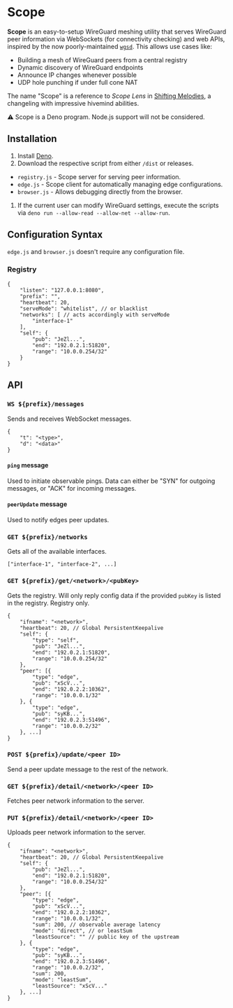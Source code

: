 # Scope

**Scope** is an easy-to-setup WireGuard meshing utility that serves WireGuard peer information via WebSockets (for connectivity checking) and web APIs, inspired by the now poorly-maintained [`wgsd`](https://github.com/jwhited/wgsd). This allows use cases like:
* Building a mesh of WireGuard peers from a central registry
* Dynamic discovery of WireGuard endpoints
* Announce IP changes whenever possible
* UDP hole punching if under full cone NAT

The name "Scope" is a reference to _Scope Lens_ in [Shifting Melodies](https://www.fimfiction.net/story/258497/shifting-melodies), a changeling with impressive hivemind abilities.

⚠️ Scope is a Deno program. Node.js support will not be considered.

## Installation
1. Install [Deno](https://deno.land).
1. Download the respective script from either `/dist` or releases.
  * `registry.js` - Scope server for serving peer information.
  * `edge.js` - Scope client for automatically managing edge configurations.
  * `browser.js` - Allows debugging directly from the browser.
1. If the current user can modify WireGuard settings, execute the scripts via `deno run --allow-read --allow-net --allow-run`.

## Configuration Syntax
`edge.js` and `browser.js` doesn't require any configuration file.
### Registry
```
{
	"listen": "127.0.0.1:8080",
	"prefix": "",
	"heartbeat": 20,
	"serveMode": "whitelist", // or blacklist
	"networks": [ // acts accordingly with serveMode
		"interface-1"
	],
	"self": {
		"pub": "JeZl...",
		"end": "192.0.2.1:51820",
		"range": "10.0.0.254/32"
	}
}
```

## API
### `WS ${prefix}/messages`
Sends and receives WebSocket messages.
```
{
	"t": "<type>",
	"d": "<data>"
}
```
#### `ping` message
Used to initiate observable pings. Data can either be "SYN" for outgoing messages, or "ACK" for incoming messages.
#### `peerUpdate` message
Used to notify edges peer updates.
### `GET ${prefix}/networks`
Gets all of the available interfaces.
```
["interface-1", "interface-2", ...]
```
### `GET ${prefix}/get/<network>/<pubKey>`
Gets the registry. Will only reply config data if the provided `pubKey` is listed in the registry. Registry only.
```
{
	"ifname": "<network>",
	"heartbeat": 20, // Global PersistentKeepalive
	"self": {
		"type": "self",
		"pub": "JeZl...",
		"end": "192.0.2.1:51820",
		"range": "10.0.0.254/32"
	},
	"peer": [{
		"type": "edge",
		"pub": "xScV...",
		"end": "192.0.2.2:10362",
		"range": "10.0.0.1/32"
	}, {
		"type": "edge",
		"pub": "syKB...",
		"end": "192.0.2.3:51496",
		"range": "10.0.0.2/32"
	}, ...]
}
```
### `POST ${prefix}/update/<peer ID>`
Send a peer update message to the rest of the network.
### `GET ${prefix}/detail/<network>/<peer ID>`
Fetches peer network information to the server.
### `PUT ${prefix}/detail/<network>/<peer ID>`
Uploads peer network information to the server.
```
{
	"ifname": "<network>",
	"heartbeat": 20, // Global PersistentKeepalive
	"self": {
		"pub": "JeZl...",
		"end": "192.0.2.1:51820",
		"range": "10.0.0.254/32"
	},
	"peer": [{
		"type": "edge",
		"pub": "xScV...",
		"end": "192.0.2.2:10362",
		"range": "10.0.0.1/32",
		"sum": 200, // observable average latency
		"mode": "direct", // or leastSum
		"leastSource": "" // public key of the upstream
	}, {
		"type": "edge",
		"pub": "syKB...",
		"end": "192.0.2.3:51496",
		"range": "10.0.0.2/32",
		"sum": 200,
		"mode": "leastSum",
		"leastSource": "xScV..."
	}, ...]
}
```
